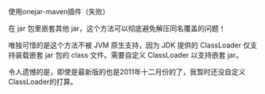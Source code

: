 使用onejar-maven插件（失败）

在 jar 包里嵌套其他 jar，这个方法可以彻底避免解压同名覆盖的问题！

唯独可惜的是这个方法不被 JVM 原生支持，因为 JDK 提供的 ClassLoader 仅支持装载嵌套 jar 包的 class 文件。需要自定义 ClassLoader 以支持嵌套 jar。

令人遗憾的是，即使是最新版的也是2011年十二月份的了，我暂时还没自定义ClassLoader的打算。